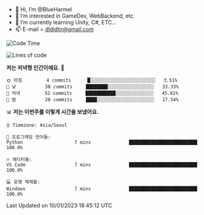 - 👋 Hi, I’m @BlueHarmel
- 👀 I’m interested in GameDev, WebBackend, etc.
- 🌱 I’m currently learning Unity, C#, ETC...
- 📫 E-mail = dldjdtjr@gmail.com
  <!--START_SECTION:waka-->
![Code Time](http://img.shields.io/badge/Code%20Time-168%20hrs-blue)

![Lines of code](https://img.shields.io/badge/%EC%A0%80%EB%8A%94%20%EC%97%AC%ED%83%9C%EA%B9%8C%EC%A7%80%20-2%20Million%20%EC%A4%84%EC%9D%98%20%EC%BD%94%EB%93%9C%EB%A5%BC%20%EC%9E%91%EC%84%B1%ED%96%88%EC%96%B4%EC%9A%94.-blue)

**저는 저녁형 인간이에요. 🦉** 

```text
🌞 아침         4 commits      █░░░░░░░░░░░░░░░░░░░░░░░░   3.51% 
🌆 낮　         38 commits     ████████░░░░░░░░░░░░░░░░░   33.33% 
🌃 저녁         52 commits     ███████████░░░░░░░░░░░░░░   45.61% 
🌙 밤　         20 commits     ████░░░░░░░░░░░░░░░░░░░░░   17.54%

```


📊 **저는 이번주를 이렇게 시간을 보냈어요.** 

```text
⌚︎ Timezone: Asia/Seoul

💬 프로그래밍 언어들: 
Python                   7 mins              █████████████████████████   100.0%

🔥 에디터들: 
VS Code                  7 mins              █████████████████████████   100.0%

💻 운영 체제들: 
Windows                  7 mins              █████████████████████████   100.0%

```


 Last Updated on 10/01/2023 18:45:12 UTC
<!--END_SECTION:waka-->
<!---
BlueHarmel/BlueHarmel is a ✨ special ✨ repository because its `README.md` (this file) appears on your GitHub profile.
You can click the Preview link to take a look at your changes.
--->


